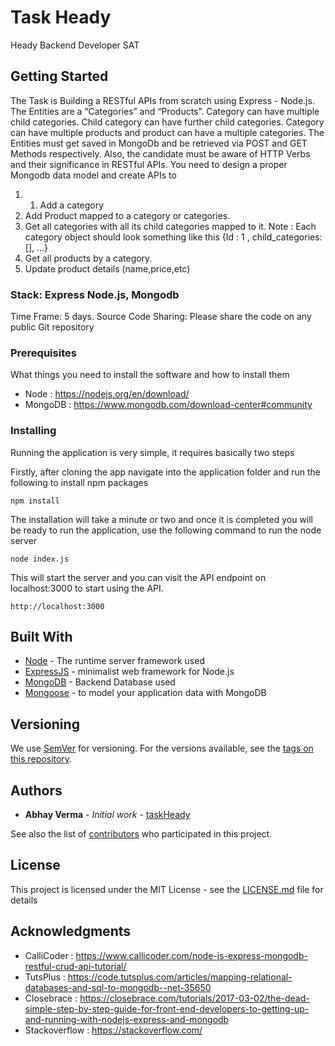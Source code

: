 # Task Heady

Heady Backend Developer SAT

## Getting Started

The Task is Building a RESTful APIs from scratch using Express - Node.js.
The Entities are a “Categories” and “Products”.
Category can have multiple child categories.
Child category can have further child categories.
Category can have multiple products and product can have a multiple
categories.
The Entities must get saved in MongoDb and be retrieved via POST and GET
Methods respectively.
Also, the candidate must be aware of HTTP Verbs and their significance in
RESTful APIs.
You need to design a proper Mongodb data model and create APIs to
1. 1. Add a category
2. Add Product mapped to a category or categories.
3. Get all categories with all its child categories mapped to it. Note : Each
category object should look something like this {Id : 1 , child_categories:
[], ...}
4. Get all products by a category.
5. Update product details (name,price,etc)


### Stack: Express Node.js, Mongodb
Time Frame: 5 days.
Source Code Sharing: Please share the code on any public Git repository

### Prerequisites

What things you need to install the software and how to install them
* Node : https://nodejs.org/en/download/
* MongoDB : https://www.mongodb.com/download-center#community

### Installing

Running the application is very simple, it requires basically two steps

Firstly, after cloning the app navigate into the application folder and run the following to install npm packages

```
npm install
```

The installation will take a minute or two and once it is completed you will be ready to run the application, use the following command to run the node server

```
node index.js
```

This will start the server and you can visit the API endpoint on localhost:3000 to start using the API.

```
http://localhost:3000
```

## Built With

* [Node](https://nodejs.org/en/docs/) - The runtime server framework used
* [ExpressJS](https://expressjs.com/en/starter/installing.html) - minimalist web framework for Node.js
* [MongoDB](https://docs.mongodb.com/?_ga=2.205048208.1801837126.1537257524-1356763734.1535538312) - Backend Database used
* [Mongoose](https://mongoosejs.com/docs/api.html) - to model your application data with MongoDB


## Versioning

We use [SemVer](http://semver.org/) for versioning. For the versions available, see the [tags on this repository](https://github.com/your/project/tags).

## Authors

* **Abhay Verma** - *Initial work* - [taskHeady](https://github.com/abhayverma/taskHeady)

See also the list of [contributors](https://github.com/abhayverma/taskHeady/graphs/contributors) who participated in this project.

## License

This project is licensed under the MIT License - see the [LICENSE.md](LICENSE.md) file for details

## Acknowledgments

* CalliCoder : https://www.callicoder.com/node-js-express-mongodb-restful-crud-api-tutorial/
* TutsPlus : https://code.tutsplus.com/articles/mapping-relational-databases-and-sql-to-mongodb--net-35650
* Closebrace : https://closebrace.com/tutorials/2017-03-02/the-dead-simple-step-by-step-guide-for-front-end-developers-to-getting-up-and-running-with-nodejs-express-and-mongodb
* Stackoverflow : https://stackoverflow.com/
